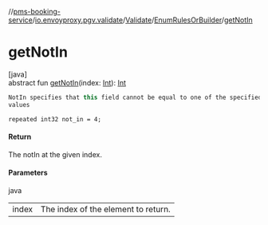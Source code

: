 //[pms-booking-service](../../../../index.md)/[io.envoyproxy.pgv.validate](../../index.md)/[Validate](../index.md)/[EnumRulesOrBuilder](index.md)/[getNotIn](get-not-in.md)

# getNotIn

[java]\
abstract fun [getNotIn](get-not-in.md)(index: [Int](https://kotlinlang.org/api/core/kotlin-stdlib/kotlin/-int/index.html)): [Int](https://kotlinlang.org/api/core/kotlin-stdlib/kotlin/-int/index.html)

```kotlin
NotIn specifies that this field cannot be equal to one of the specified
values

```
`repeated int32 not_in = 4;`

#### Return

The notIn at the given index.

#### Parameters

java

| | |
|---|---|
| index | The index of the element to return. |